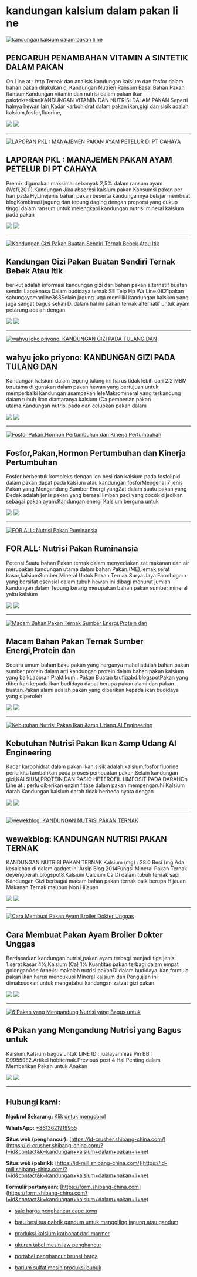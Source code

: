 # kandungan kalsium dalam pakan li ne

<a href="https://swt.shibang-china.com/?l=id&img&k=kandungan+kalsium+dalam+pakan+li+ne" target="_blank">![kandungan kalsium dalam pakan li ne](http://static.shibang-china.com/all-800x300/970.jpg)</a>

## PENGARUH PENAMBAHAN VITAMIN A SINTETIK DALAM PAKAN
On Line at : http Ternak dan analisis kandungan kalsium dan fosfor dalam bahan pakan dilakukan di Kandungan Nutrien Ransum Basal Bahan Pakan RansumKandungan vitamin dan nutrisi dalam pakan ikan pakdokterikanKANDUNGAN VITAMIN DAN NUTRISI DALAM PAKAN Seperti halnya hewan lain,Kadar karbohidrat dalam pakan ikan,gigi dan sisik adalah kalsium,fosfor,fluorine,


<a href="https://whatsapp.shibangsoft.com/WhatsApp.php" target="_blank" title="WhatsApp">![](http://static.shibang-china.com/icon/whatsapp.png)</a> <a href="https://swt.shibang-china.com/?l=id&icon&k=kandungan+kalsium+dalam+pakan+li+ne" target="_blank">![](http://static.shibang-china.com/icon/chat-id.png)</a>

---

<a href="https://swt.shibang-china.com/?l=id&img&k=kandungan+kalsium+dalam+pakan+li+ne" target="_blank">![LAPORAN PKL : MANAJEMEN PAKAN AYAM PETELUR DI PT CAHAYA](http://static.shibang-china.com/all-800x300/1164.jpg)</a>

## LAPORAN PKL : MANAJEMEN PAKAN AYAM PETELUR DI PT CAHAYA
Premix digunakan maksimal sebanyak 2,5% dalam ransum ayam (Wafi,2011).Kandungan Jika absorbsi kalsium pakan Konsumsi pakan per hari pada HyLinejenis bahan pakan beserta kandungannya belajar membuat blogKombinasi jagung dan tepung daging dengan proporsi yang cukup tinggi dalam ransum untuk melengkapi kandungan nutrisi mineral kalsium pada pakan


<a href="https://whatsapp.shibangsoft.com/WhatsApp.php" target="_blank" title="WhatsApp">![](http://static.shibang-china.com/icon/whatsapp.png)</a> <a href="https://swt.shibang-china.com/?l=id&icon&k=kandungan+kalsium+dalam+pakan+li+ne" target="_blank">![](http://static.shibang-china.com/icon/chat-id.png)</a>

---

<a href="https://swt.shibang-china.com/?l=id&img&k=kandungan+kalsium+dalam+pakan+li+ne" target="_blank">![Kandungan Gizi Pakan Buatan Sendiri Ternak Bebek Atau Itik](http://static.shibang-china.com/all-800x300/1518.jpg)</a>

## Kandungan Gizi Pakan Buatan Sendiri Ternak Bebek Atau Itik
berikut adalah informasi kandungan gizi dari bahan pakan alternatif buatan sendiri Lapaknasa Dalam budidaya ternak SE Telp Hp Wa Line.0821pakan sabungayamonline368Selain jagung juga memiliki kandungan kalsium yang juga sangat bagus sekali Di dalam hal ini pakan ternak alternatif untuk ayam petarung adalah dengan


<a href="https://whatsapp.shibangsoft.com/WhatsApp.php" target="_blank" title="WhatsApp">![](http://static.shibang-china.com/icon/whatsapp.png)</a> <a href="https://swt.shibang-china.com/?l=id&icon&k=kandungan+kalsium+dalam+pakan+li+ne" target="_blank">![](http://static.shibang-china.com/icon/chat-id.png)</a>

---

<a href="https://swt.shibang-china.com/?l=id&img&k=kandungan+kalsium+dalam+pakan+li+ne" target="_blank">![wahyu joko priyono: KANDUNGAN GIZI PADA TULANG DAN](http://static.shibang-china.com/all-800x300/66.jpg)</a>

## wahyu joko priyono: KANDUNGAN GIZI PADA TULANG DAN
Kandungan kalsium dalam tepung tulang ini harus tidak lebih dari 2.2 MBM terutama di gunakan dalam pakan hewan yang bertujuan untuk memperbaiki kandungan asampakan leleMakromineral yang terkandung dalam tubuh ikan diantaranya kalsium (Ca pemberian pakan utama.Kandungan nutrisi pada dan celupkan pakan dalam


<a href="https://whatsapp.shibangsoft.com/WhatsApp.php" target="_blank" title="WhatsApp">![](http://static.shibang-china.com/icon/whatsapp.png)</a> <a href="https://swt.shibang-china.com/?l=id&icon&k=kandungan+kalsium+dalam+pakan+li+ne" target="_blank">![](http://static.shibang-china.com/icon/chat-id.png)</a>

---

<a href="https://swt.shibang-china.com/?l=id&img&k=kandungan+kalsium+dalam+pakan+li+ne" target="_blank">![Fosfor,Pakan,Hormon Pertumbuhan dan Kinerja Pertumbuhan](http://static.shibang-china.com/all-800x300/1432.jpg)</a>

## Fosfor,Pakan,Hormon Pertumbuhan dan Kinerja Pertumbuhan
Fosfor berbentuk kompleks dengan ion besi dan kalsium pada fosfolipid dalam pakan dapat pada kalsium atau kandungan fosforMengenal 7 jenis Pakan yang Mengandung Sumber Energi yangZat dalam suatu pakan yang Dedak adalah jenis pakan yang berasal limbah padi yang cocok dijadikan sebagai pakan ayam.Kandungan energi Kalsium berguna untuk


<a href="https://whatsapp.shibangsoft.com/WhatsApp.php" target="_blank" title="WhatsApp">![](http://static.shibang-china.com/icon/whatsapp.png)</a> <a href="https://swt.shibang-china.com/?l=id&icon&k=kandungan+kalsium+dalam+pakan+li+ne" target="_blank">![](http://static.shibang-china.com/icon/chat-id.png)</a>

---

<a href="https://swt.shibang-china.com/?l=id&img&k=kandungan+kalsium+dalam+pakan+li+ne" target="_blank">![FOR ALL: Nutrisi Pakan Ruminansia](http://static.shibang-china.com/all-800x300/710.jpg)</a>

## FOR ALL: Nutrisi Pakan Ruminansia
Potensi Suatu bahan Pakan ternak dalam menyediakan zat makanan dan air merupakan kandungan utama dalam bahan Pakan.(ME),lemak,serat kasar,kalsiumSumber Mineral Untuk Pakan Ternak Surya Jaya FarmLogam yang bersifat esensial dalam tubuh hewan ini dibagi menurut jumlah kandungan dalam Tepung kerang merupakan bahan pakan sumber mineral yaitu kalsium


<a href="https://whatsapp.shibangsoft.com/WhatsApp.php" target="_blank" title="WhatsApp">![](http://static.shibang-china.com/icon/whatsapp.png)</a> <a href="https://swt.shibang-china.com/?l=id&icon&k=kandungan+kalsium+dalam+pakan+li+ne" target="_blank">![](http://static.shibang-china.com/icon/chat-id.png)</a>

---

<a href="https://swt.shibang-china.com/?l=id&img&k=kandungan+kalsium+dalam+pakan+li+ne" target="_blank">![Macam Bahan Pakan Ternak Sumber Energi,Protein dan](http://static.shibang-china.com/all-800x300/583.jpg)</a>

## Macam Bahan Pakan Ternak Sumber Energi,Protein dan
Secara umum bahan baku pakan yang harganya mahal adalah bahan pakan sumber protein dalam arti kandungan protein dalam bahan pakan kalsium yang baikLaporan Praktikum : Pakan Buatan taufiqabd.blogspotPakan yang diberikan kepada ikan budidaya dapat berupa pakan alami dan pakan buatan.Pakan alami adalah pakan yang diberikan kepada ikan budidaya yang diperoleh


<a href="https://whatsapp.shibangsoft.com/WhatsApp.php" target="_blank" title="WhatsApp">![](http://static.shibang-china.com/icon/whatsapp.png)</a> <a href="https://swt.shibang-china.com/?l=id&icon&k=kandungan+kalsium+dalam+pakan+li+ne" target="_blank">![](http://static.shibang-china.com/icon/chat-id.png)</a>

---

<a href="https://swt.shibang-china.com/?l=id&img&k=kandungan+kalsium+dalam+pakan+li+ne" target="_blank">![Kebutuhan Nutrisi Pakan Ikan &amp Udang AI Engineering](http://static.shibang-china.com/all-800x300/635.jpg)</a>

## Kebutuhan Nutrisi Pakan Ikan &amp Udang AI Engineering
Kadar karbohidrat dalam pakan ikan,sisik adalah kalsium,fosfor,fluorine perlu kita tambahkan pada proses pembuatan pakan.Selain kandungan gizi,KALSIUM,PROTEIN,DAN RASIO HETEROFIL LIMFOSIT PADA DARAHOn Line at : perlu diberikan enzim fitase dalam pakan.mempengaruhi Kalsium darah.Kandungan kalsium darah tidak berbeda nyata dengan


<a href="https://whatsapp.shibangsoft.com/WhatsApp.php" target="_blank" title="WhatsApp">![](http://static.shibang-china.com/icon/whatsapp.png)</a> <a href="https://swt.shibang-china.com/?l=id&icon&k=kandungan+kalsium+dalam+pakan+li+ne" target="_blank">![](http://static.shibang-china.com/icon/chat-id.png)</a>

---

<a href="https://swt.shibang-china.com/?l=id&img&k=kandungan+kalsium+dalam+pakan+li+ne" target="_blank">![wewekblog: KANDUNGAN NUTRISI PAKAN TERNAK](http://static.shibang-china.com/all-800x300/159.jpg)</a>

## wewekblog: KANDUNGAN NUTRISI PAKAN TERNAK
KANDUNGAN NUTRISI PAKAN TERNAK Kalsium (mg) : 28.0 Besi (mg Ada kesalahan di dalam gadget ini Arsip Blog 2014Fungsi Mineral Pakan Ternak deyengperah.blogspot8.Kalsium Calcium Ca Di dalam tubuh ternak sapi Kandungan Gizi berbagai macam bahan pakan ternak baik berupa Hijauan Makanan Ternak maupun Non Hijauan


<a href="https://whatsapp.shibangsoft.com/WhatsApp.php" target="_blank" title="WhatsApp">![](http://static.shibang-china.com/icon/whatsapp.png)</a> <a href="https://swt.shibang-china.com/?l=id&icon&k=kandungan+kalsium+dalam+pakan+li+ne" target="_blank">![](http://static.shibang-china.com/icon/chat-id.png)</a>

---

<a href="https://swt.shibang-china.com/?l=id&img&k=kandungan+kalsium+dalam+pakan+li+ne" target="_blank">![Cara Membuat Pakan Ayam Broiler Dokter Unggas](http://static.shibang-china.com/all-800x300/1044.jpg)</a>

## Cara Membuat Pakan Ayam Broiler Dokter Unggas
Berdasarkan kandungan nutrisi,pakan ayam terbagi menjadi tiga jenis: 1.serat kasar 4%,Kalsium (Ca) 1% Kuantitas pakan terbagi dalam empat golonganAde Arnelis: makalah nutrisi pakanDi dalam budidaya ikan,formula pakan ikan harus mencukupi Mineral kalsium dan Pengujian ini dimaksudkan untuk mengetahui kandungan zatzat gizi pakan


<a href="https://whatsapp.shibangsoft.com/WhatsApp.php" target="_blank" title="WhatsApp">![](http://static.shibang-china.com/icon/whatsapp.png)</a> <a href="https://swt.shibang-china.com/?l=id&icon&k=kandungan+kalsium+dalam+pakan+li+ne" target="_blank">![](http://static.shibang-china.com/icon/chat-id.png)</a>

---

<a href="https://swt.shibang-china.com/?l=id&img&k=kandungan+kalsium+dalam+pakan+li+ne" target="_blank">![6 Pakan yang Mengandung Nutrisi yang Bagus untuk](http://static.shibang-china.com/all-800x300/190.jpg)</a>

## 6 Pakan yang Mengandung Nutrisi yang Bagus untuk
Kalsium.Kalsium bagus untuk LINE ID : jualayamhias Pin BB : D99559E2.Artikel hobiternak.Previous post 4 Hal Penting dalam Memberikan Pakan untuk Anakan

<a href="https://whatsapp.shibangsoft.com/WhatsApp.php" target="_blank" title="WhatsApp">![](http://static.shibang-china.com/icon/whatsapp.png)</a> <a href="https://swt.shibang-china.com/?l=id&icon&k=kandungan+kalsium+dalam+pakan+li+ne" target="_blank">![](http://static.shibang-china.com/icon/chat-id.png)</a>

---
## Hubungi kami:

**Ngobrol Sekarang:** [Klik untuk mengobrol](https://swt.shibang-china.com?l=id&contact&k=kandungan+kalsium+dalam+pakan+li+ne)

**WhatsApp:**  [+8613621919955](https://whatsapp.shibangsoft.com/WhatsApp.php)

**Situs web (penghancur):** [https://id-crusher.shibang-china.com/](https://id-crusher.shibang-china.com/?l=id&contact&k=kandungan+kalsium+dalam+pakan+li+ne)

**Situs web (pabrik):** [https://id-mill.shibang-china.com/](https://id-mill.shibang-china.com/?l=id&contact&k=kandungan+kalsium+dalam+pakan+li+ne)

**Formulir pertanyaan:** [https://form.shibang-china.com](https://form.shibang-china.com?l=id&contact&k=kandungan+kalsium+dalam+pakan+li+ne)

* [sale harga penghancur cape town](../35/sale%20harga%20penghancur%20cape%20town.md)

* [batu besi tua pabrik gandum untuk menggiling jagung atau gandum](../36/batu%20besi%20tua%20pabrik%20gandum%20untuk%20menggiling%20jagung%20atau%20gandum.md)

* [produksi kalsium karbonat dari marmer](../33/produksi%20kalsium%20karbonat%20dari%20marmer.md)

* [ukuran tabel mesin jaw penghancur](../37/ukuran%20tabel%20mesin%20jaw%20penghancur.md)

* [portabel penghancur brunei harga](../39/portabel%20penghancur%20brunei%20harga.md)

* [barium sulfat mesin produksi bubuk](../37/barium%20sulfat%20mesin%20produksi%20bubuk.md)